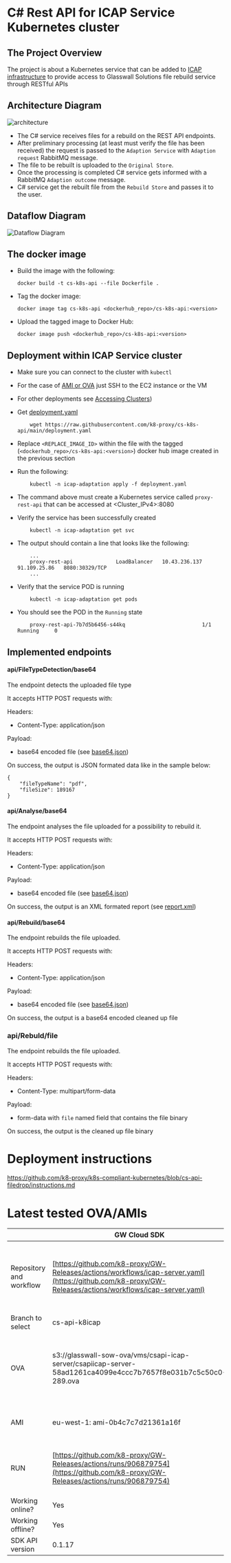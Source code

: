 # C# Rest API for ICAP Service Kubernetes cluster

## The Project Overview

The project is about a Kubernetes service that can be added to [ICAP infrastructure](https://github.com/k8-proxy/icap-infrastructure) to provide access to Glasswall Solutions file rebuild service through RESTful APIs

## Architecture Diagram

![architecture](images/c-sharp-pod.png)

- The C# service receives files for a rebuild on the REST API endpoints.  
- After preliminary processing (at least must verify the file has been received) the request is passed to the `Adaption Service` with `Adaption request` RabbitMQ     message.  
- The file to be rebuilt is uploaded to the `Original Store`.  
- Once the processing is completed C# service gets informed with a RabbitMQ `Adaption outcome` message.  
- C# service get the rebuilt file from the `Rebuild Store` and passes it to the user.  

## Dataflow Diagram

![Dataflow Diagram](images/gw-cloud-sdk-dataflow-diagram.png)

## The docker image

- Build the image with the following:  

    ```
    docker build -t cs-k8s-api --file Dockerfile .
    ```

- Tag the docker image:  

    ```
    docker image tag cs-k8s-api <dockerhub_repo>/cs-k8s-api:<version>
    ```

- Upload the tagged image to Docker Hub:  

    ```
    docker image push <dockerhub_repo>/cs-k8s-api:<version>
    ```

## Deployment within ICAP Service cluster

- Make sure you can connect to the cluster with `kubectl`  
- For the case of [AMI or OVA](https://github.com/k8-proxy/glasswall-servers-eval/wiki) just SSH to the EC2 instance or the VM
- For other deployments see [Accessing Clusters](https://kubernetes.io/docs/tasks/access-application-cluster/access-cluster/))

- Get [deployment.yaml](https://github.com/k8-proxy/cs-k8s-api/blob/main/deployment.yaml)

    ```
        wget https://raw.githubusercontent.com/k8-proxy/cs-k8s-api/main/deployment.yaml
    ```
- Replace `<REPLACE_IMAGE_ID>` within the file with the tagged (`<dockerhub_repo>/cs-k8s-api:<version>`) docker hub image created in the previous section  

- Run the following:

    ```
        kubectl -n icap-adaptation apply -f deployment.yaml
    ```

- The command above must create a Kubernetes service called `proxy-rest-api` that can be accessed at <Cluster_IPv4>:8080  

- Verify the service has been successfully created  

    ```
        kubectl -n icap-adaptation get svc
    ```

- The output should contain a line that looks like the following:

    ```
        ...
        proxy-rest-api              LoadBalancer   10.43.236.137   91.109.25.86   8080:30329/TCP
        ...
    ```

- Verify that the service POD is running  

    ```
        kubectl -n icap-adaptation get pods
    ```
- You should see the POD in the `Running` state  

    ```
        proxy-rest-api-7b7d5b6456-s44kq                         1/1     Running     0
    ```

## Implemented endpoints

#### api/FileTypeDetection/base64

The endpoint detects the uploaded file type

It accepts HTTP POST requests with:  

Headers:  
- Content-Type: application/json  

Payload:  
- base64 encoded file (see [base64.json](./Samples/base64.json))
  
On success, the output is JSON formated data like in the sample below:  
  
```
{
    "fileTypeName": "pdf",
    "fileSize": 189167
}
```
  
#### api/Analyse/base64

The endpoint analyses the file uploaded for a possibility to rebuild it.

It accepts HTTP POST requests with:  

Headers:  
- Content-Type: application/json  

Payload:  
- base64 encoded file (see [base64.json](./Samples/base64.json))
  
On success, the output is an XML formated report (see [report.xml](./Samples/report.xml))  

#### api/Rebuild/base64

The endpoint rebuilds the file uploaded.

It accepts HTTP POST requests with:  

Headers:  
- Content-Type: application/json  

Payload:  
- base64 encoded file (see [base64.json](./Samples/base64.json))
  
On success, the output is a base64 encoded cleaned up file  

### api/Rebuld/file

The endpoint rebuilds the file uploaded.

It accepts HTTP POST requests with:  

Headers:  
- Content-Type: multipart/form-data

Payload:  
- form-data with `file` named field that contains the file binary
  
On success, the output is the cleaned up file binary

# Deployment instructions
https://github.com/k8-proxy/k8s-compliant-kubernetes/blob/cs-api-filedrop/instructions.md



# Latest tested OVA/AMIs
|                         | GW Cloud SDK                                                                                                                                             | GW cloud SDK + minio                                                                                                                                     | GW Cloud SDK CK8s                                                                                                                                                                                        | GW Cloud SDK CK8s + minio                                                                                                                                                                                |
| ----------------------- | -------------------------------------------------------------------------------------------------------------------------------------------------------- | -------------------------------------------------------------------------------------------------------------------------------------------------------- | -------------------------------------------------------------------------------------------------------------------------------------------------------------------------------------------------------- | -------------------------------------------------------------------------------------------------------------------------------------------------------------------------------------------------------- |
| Repository and workflow | [https://github.com/k8-proxy/GW-Releases/actions/workflows/icap-server.yaml](https://github.com/k8-proxy/GW-Releases/actions/workflows/icap-server.yaml) | [https://github.com/k8-proxy/GW-Releases/actions/workflows/icap-server.yaml](https://github.com/k8-proxy/GW-Releases/actions/workflows/icap-server.yaml) | [https://github.com/k8-proxy/k8s-compliant-kubernetes/actions/workflows/complaint-k8s-CloudSDK.yaml](https://github.com/k8-proxy/k8s-compliant-kubernetes/actions/workflows/complaint-k8s-CloudSDK.yaml) | [https://github.com/k8-proxy/k8s-compliant-kubernetes/actions/workflows/complaint-k8s-CloudSDK.yaml](https://github.com/k8-proxy/k8s-compliant-kubernetes/actions/workflows/complaint-k8s-CloudSDK.yaml) |
| Branch to select        | cs-api-k8icap                                                                                                                                            | minio-with-sdk                                                                                                                                           | cs-api-filedrop                                                                                                                                                                                          | ck8s-minio-with-sdk                                                                                                                                                                                      |
| OVA                     | s3://glasswall-sow-ova/vms/csapi-icap-server/csapiicap-server-58ad1261ca4099e4ccc7b7657f8e031b7c5c50c0-289.ova                                          | s3://glasswall-sow-ova/vms/minio-gw-sdk/minio-gw-sdk-35bff4542ed76d1ad57039af2d6b9ce733759ebd-244.ova                                                    | WC: s3://glasswall-sow-ova/vms/csapi-ck8icap/ck8-cs-api-WC-CI-wc-841981802.ova<br><br><br>SC: s3://glasswall-sow-ova/vms/csapi-ck8icap/ck8-cs-api-SC-CI-sc-841981802.ova                                 |                                                                                                                                                                                                          |
| AMI                     | eu-west-1: ami-0b4c7c7d21361a16f                                                                                                                       | eu-west-1: ami-01de71c11938c0bc6                                                                                                                         | WC: eu-west-1: ami-0e5dc86eb4fc73efd<br>SC: eu-west-1: ami-00f9e19b190a7612d                                                                                                                             |                                                                                                                                                                                                          |
| RUN                     | [https://github.com/k8-proxy/GW-Releases/actions/runs/906879754](https://github.com/k8-proxy/GW-Releases/actions/runs/906879754)                         | [https://github.com/k8-proxy/GW-Releases/actions/runs/842075190](https://github.com/k8-proxy/GW-Releases/actions/runs/842075190)                         | [https://github.com/k8-proxy/k8s-compliant-kubernetes/actions/runs/909784092](https://github.com/k8-proxy/k8s-compliant-kubernetes/actions/runs/909784092)             |                                                                                                                                                                                                          |
| Working online?         | Yes                                                                                                                                                      | Yes                                                                                                                                                      | Yes                                                                                                                                                                                                      | Yes                                                                                                                                                                                                      |
| Working offline?        | Yes                                                                                                                                                      | Yes                                                                                                                                                      | Not working, in review by Himanshu                                                                                                                                                                       | No working, in review by Himanshu                                                                                                                                                                        |
| SDK API version                         |      0.1.17                                                                                                                                                    |                                                                                                                                                          |                                                                                                                                                                                                          |                                                                                                                                                                                   

